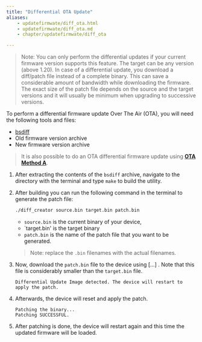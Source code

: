 ```yaml
---
title: "Differential OTA Update"
aliases:
    - updatefirmwate/diff_ota.html
    - updatefirmwate/diff_ota.md
    - chapter/updatefirmwate/diff_ota

---
```

> Note: You can only perform the differential updates if your current firmware version supports this feature. The target can be any version (above 1.20).
In case of a differential update, you download a diff/patch file instead of a complete binary. This can save a considerable amount of bandwidth while downloading the firmware. The exact size of the patch file depends on the source and the target versions and it will usually be minimum when upgrading to successive versions.

To perform a differential firmware update Over The Air (OTA), you will need the following tools and files:
* [bsdiff](/gitbook/assets/DiffCreator.tar.gz)
* Old firmware version archive
* New firmware version archive

> It is also possible to do an OTA differential firmware update using [**OTA Method A**](../ota). 

1. After extracting the contents of the `bsdiff` archive, navigate to the directory with the terminal and type `make` to build the utility. 
2. After building you can run the following command in the terminal to generate the patch file:
    ```bash
    ./diff_creator source.bin target.bin patch.bin
    ```
    * `source.bin` is the current binary of your device, 
    * `target.bin' is the target binary
    * `patch.bin` is the name of the patch file that you want to be generated.
    > Note: replace the `.bin` filenames with the actual filenames.
3. Now, download the `patch.bin` file to the device using [...] . Note that this file is considerably smaller than the `target.bin` file. 

    ```
    Differential Update Image detected. The device will restart to apply the patch.
    ```

4. Afterwards, the device will reset and apply the patch.
    ```
    Patching the binary...
    Patching SUCCESSFUL.
    ```
5. After patching is done, the device will restart again and this time the updated firmware will be loaded.

